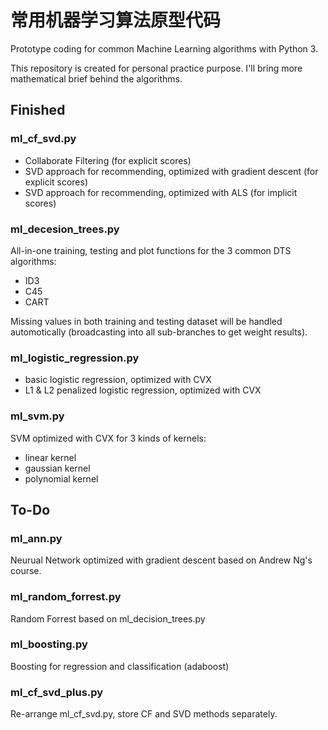 # 常用机器学习算法原型代码 

Prototype coding for common Machine Learning algorithms with Python 3. 

This repository is created for personal practice purpose. I'll bring more mathematical brief behind the algorithms.

## Finished
### ml_cf_svd.py 
- Collaborate Filtering (for explicit scores)
- SVD approach for recommending, optimized with gradient descent (for explicit scores)
- SVD approach for recommending, optimized with ALS (for implicit scores)

### ml_decesion_trees.py
All-in-one training, testing and plot functions for the 3 common DTS algorithms:
- ID3
- C45
- CART

Missing values in both training and testing dataset will be handled automotically (broadcasting into all sub-branches to get weight results).

### ml_logistic_regression.py
- basic logistic regression, optimized with CVX
- L1 & L2 penalized logistic regression, optimized with CVX

### ml_svm.py
SVM optimized with CVX for 3 kinds of kernels:
- linear kernel
- gaussian kernel
- polynomial kernel

## To-Do 
### ml_ann.py
Neurual Network optimized with gradient descent based on Andrew Ng's course.

### ml_random_forrest.py
Random Forrest based on ml_decision_trees.py

### ml_boosting.py
Boosting for regression and classification (adaboost)

### ml_cf_svd_plus.py
Re-arrange ml_cf_svd.py, store CF and SVD methods separately.
